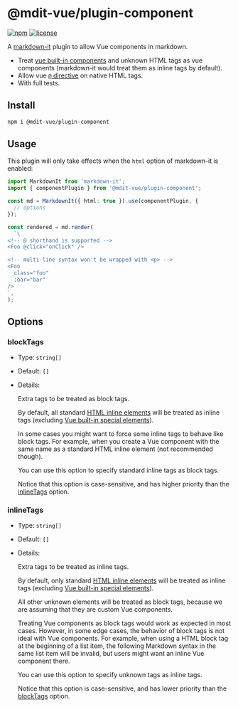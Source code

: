 # @mdit-vue/plugin-component

[![npm](https://badgen.net/npm/v/@mdit-vue/plugin-component)](https://www.npmjs.com/package/@mdit-vue/plugin-component)
[![license](https://badgen.net/github/license/mdit-vue/mdit-vue)](https://github.com/mdit-vue/mdit-vue/blob/main/LICENSE)

A [markdown-it](https://github.com/markdown-it/markdown-it) plugin to allow Vue components in markdown.

- Treat [vue built-in components](https://vuejs.org/api/built-in-components.html) and unknown HTML tags as vue components (markdown-it would treat them as inline tags by default).
- Allow vue [`@` directive](https://vuejs.org/api/built-in-directives.html#v-on) on native HTML tags.
- With full tests.

## Install

```sh
npm i @mdit-vue/plugin-component
```

## Usage

This plugin will only take effects when the `html` option of markdown-it is enabled:

```ts
import MarkdownIt from 'markdown-it';
import { componentPlugin } from '@mdit-vue/plugin-component';

const md = MarkdownIt({ html: true }).use(componentPlugin, {
  // options
});

const rendered = md.render(
  `\
<!-- @ shorthand is supported -->
<Foo @click="onClick" />

<!-- multi-line syntax won't be wrapped with <p> -->
<Foo
  class="foo"
  :bar="bar"
/>
`,
);
```

## Options

### blockTags

- Type: `string[]`

- Default: `[]`

- Details:

  Extra tags to be treated as block tags.

  By default, all standard [HTML inline elements](https://developer.mozilla.org/en-US/docs/Web/HTML/Inline_elements) will be treated as inline tags (excluding [Vue built-in special elements](https://vuejs.org/api/built-in-special-elements.html)).

  In some cases you might want to force some inline tags to behave like block tags. For example, when you create a Vue component with the same name as a standard HTML inline element (not recommended though).

  You can use this option to specify standard inline tags as block tags.

  Notice that this option is case-sensitive, and has higher priority than the [inlineTags](#inlinetags) option.

### inlineTags

- Type: `string[]`

- Default: `[]`

- Details:

  Extra tags to be treated as inline tags.

  By default, only standard [HTML inline elements](https://developer.mozilla.org/en-US/docs/Web/HTML/Inline_elements) will be treated as inline tags (excluding [Vue built-in special elements](https://vuejs.org/api/built-in-special-elements.html)).

  All other unknown elements will be treated as block tags, because we are assuming that they are custom Vue components.

  Treating Vue components as block tags would work as expected in most cases. However, in some edge cases, the behavior of block tags is not ideal with Vue components. For example, when using a HTML block tag at the beginning of a list item, the following Markdown syntax in the same list item will be invalid, but users might want an inline Vue component there.

  You can use this option to specify unknown tags as inline tags.

  Notice that this option is case-sensitive, and has lower priority than the [blockTags](#blocktags) option.
